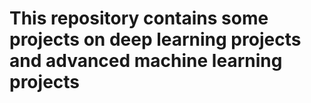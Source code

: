 # This repository contains some projects on deep learning projects and advanced machine learning projects
